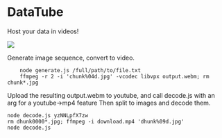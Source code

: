# DataTube
Host your data in videos!

<img src="http://raw.githubusercontent.com/CreativeCactus/DataTube/master/record.gif"></img>

Generate image sequence, convert to video.
``` 
    node generate.js /full/path/to/file.txt
    ffmpeg -r 2 -i 'chunk%04d.jpg' -vcodec libvpx output.webm; rm chunk*.jpg
```
Upload the resulting output.webm to youtube, and call decode.js with an arg for a youtube->mp4 feature
Then split to images and decode them.

```
node decode.js yzNNLpfX7zw
rm dhunk0000*.jpg; ffmpeg -i download.mp4 'dhunk%09d.jpg'
node decode.js
```
